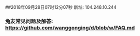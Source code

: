 ##2018年09月28日07时12分07秒 新址: 104.248.10.244
### 兔友常见问题及解答: https://github.com/wanggonging/d/blob/w/FAQ.md
